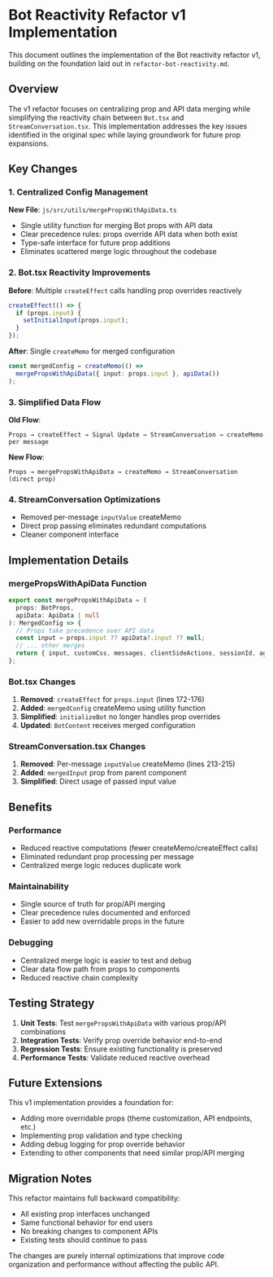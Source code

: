 # Bot Reactivity Refactor v1 Implementation

This document outlines the implementation of the Bot reactivity refactor v1, building on the foundation laid out in `refactor-bot-reactivity.md`.

## Overview

The v1 refactor focuses on centralizing prop and API data merging while simplifying the reactivity chain between `Bot.tsx` and `StreamConversation.tsx`. This implementation addresses the key issues identified in the original spec while laying groundwork for future prop expansions.

## Key Changes

### 1. Centralized Config Management

**New File**: `js/src/utils/mergePropsWithApiData.ts`

- Single utility function for merging Bot props with API data
- Clear precedence rules: props override API data when both exist
- Type-safe interface for future prop additions
- Eliminates scattered merge logic throughout the codebase

### 2. Bot.tsx Reactivity Improvements

**Before**: Multiple `createEffect` calls handling prop overrides reactively
```typescript
createEffect(() => {
  if (props.input) {
    setInitialInput(props.input);
  }
});
```

**After**: Single `createMemo` for merged configuration
```typescript
const mergedConfig = createMemo(() => 
  mergePropsWithApiData({ input: props.input }, apiData())
);
```

### 3. Simplified Data Flow

**Old Flow**:
```
Props → createEffect → Signal Update → StreamConversation → createMemo per message
```

**New Flow**:
```
Props → mergePropsWithApiData → createMemo → StreamConversation (direct prop)
```

### 4. StreamConversation Optimizations

- Removed per-message `inputValue` createMemo
- Direct prop passing eliminates redundant computations
- Cleaner component interface

## Implementation Details

### mergePropsWithApiData Function

```typescript
export const mergePropsWithApiData = (
  props: BotProps,
  apiData: ApiData | null
): MergedConfig => {
  // Props take precedence over API data
  const input = props.input ?? apiData?.input ?? null;
  // ... other merges
  return { input, customCss, messages, clientSideActions, sessionId, agentConfig };
};
```

### Bot.tsx Changes

1. **Removed**: `createEffect` for `props.input` (lines 172-176)
2. **Added**: `mergedConfig` createMemo using utility function
3. **Simplified**: `initializeBot` no longer handles prop overrides
4. **Updated**: `BotContent` receives merged configuration

### StreamConversation.tsx Changes

1. **Removed**: Per-message `inputValue` createMemo (lines 213-215)
2. **Added**: `mergedInput` prop from parent component
3. **Simplified**: Direct usage of passed input value

## Benefits

### Performance
- Reduced reactive computations (fewer createMemo/createEffect calls)
- Eliminated redundant prop processing per message
- Centralized merge logic reduces duplicate work

### Maintainability
- Single source of truth for prop/API merging
- Clear precedence rules documented and enforced
- Easier to add new overridable props in the future

### Debugging
- Centralized merge logic is easier to test and debug
- Clear data flow path from props to components
- Reduced reactive chain complexity

## Testing Strategy

1. **Unit Tests**: Test `mergePropsWithApiData` with various prop/API combinations
2. **Integration Tests**: Verify prop override behavior end-to-end
3. **Regression Tests**: Ensure existing functionality is preserved
4. **Performance Tests**: Validate reduced reactive overhead

## Future Extensions

This v1 implementation provides a foundation for:

- Adding more overridable props (theme customization, API endpoints, etc.)
- Implementing prop validation and type checking
- Adding debug logging for prop override behavior
- Extending to other components that need similar prop/API merging

## Migration Notes

This refactor maintains full backward compatibility:
- All existing prop interfaces unchanged
- Same functional behavior for end users
- No breaking changes to component APIs
- Existing tests should continue to pass

The changes are purely internal optimizations that improve code organization and performance without affecting the public API.